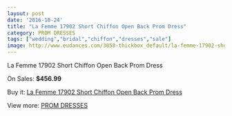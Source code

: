 ```yaml
---
layout: post
date: '2016-10-24'
title: "La Femme 17902 Short Chiffon Open Back Prom Dress"
category: PROM DRESSES
tags: ["wedding","bridal","chiffon","dresses","sale"]
image: http://www.eudances.com/3058-thickbox_default/la-femme-17902-short-chiffon-open-back-prom-dress.jpg
---
```

La Femme 17902 Short Chiffon Open Back Prom Dress

On Sales: **$456.99**
<a href="https://www.eudances.com/en/prom-dresses/1057-la-femme-17902-short-chiffon-open-back-prom-dress.html"><amp-img layout="responsive" width="600" height="600" src="//www.eudances.com/3058-thickbox_default/la-femme-17902-short-chiffon-open-back-prom-dress.jpg" alt="La Femme 17902 Short Chiffon Open Back Prom Dress 0" /></a>
<a href="https://www.eudances.com/en/prom-dresses/1057-la-femme-17902-short-chiffon-open-back-prom-dress.html"><amp-img layout="responsive" width="600" height="600" src="//www.eudances.com/3059-thickbox_default/la-femme-17902-short-chiffon-open-back-prom-dress.jpg" alt="La Femme 17902 Short Chiffon Open Back Prom Dress 1" /></a>
<a href="https://www.eudances.com/en/prom-dresses/1057-la-femme-17902-short-chiffon-open-back-prom-dress.html"><amp-img layout="responsive" width="600" height="600" src="//www.eudances.com/3060-thickbox_default/la-femme-17902-short-chiffon-open-back-prom-dress.jpg" alt="La Femme 17902 Short Chiffon Open Back Prom Dress 2" /></a>
<a href="https://www.eudances.com/en/prom-dresses/1057-la-femme-17902-short-chiffon-open-back-prom-dress.html"><amp-img layout="responsive" width="600" height="600" src="//www.eudances.com/3061-thickbox_default/la-femme-17902-short-chiffon-open-back-prom-dress.jpg" alt="La Femme 17902 Short Chiffon Open Back Prom Dress 3" /></a>

Buy it: [La Femme 17902 Short Chiffon Open Back Prom Dress](https://www.eudances.com/en/prom-dresses/1057-la-femme-17902-short-chiffon-open-back-prom-dress.html "La Femme 17902 Short Chiffon Open Back Prom Dress")

View more: [PROM DRESSES](https://www.eudances.com/en/13-prom-dresses "PROM DRESSES")